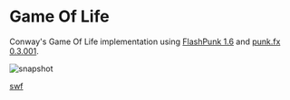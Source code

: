 Game Of Life
=======

Conway's Game Of Life implementation using [FlashPunk 1.6](https://github.com/Draknek/FlashPunk) and [punk.fx 0.3.001](https://github.com/azrafe7/punk.fx).

![snapshot](https://dl.dropboxusercontent.com/u/32864004/dev/FPDemo/GameOfLife-ScreenShot.png)

[swf](https://dl.dropboxusercontent.com/u/32864004/dev/FPDemo/GameOfLife.swf)

